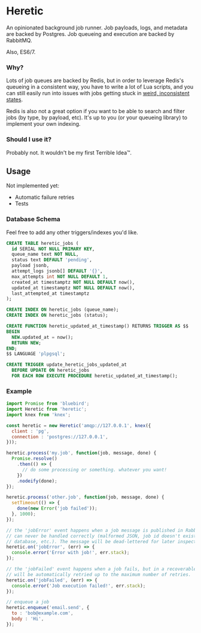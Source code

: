 # Heretic

An opinionated background job runner. Job payloads, logs, and metadata are backed
by Postgres. Job queueing and execution are backed by RabbitMQ.

Also, ES6/7.

### Why?

Lots of job queues are backed by Redis, but in order to leverage Redis's queueing
in a consistent way, you have to write a lot of Lua scripts, and you can still
easily run into issues with jobs getting stuck in [weird, inconsistent states](https://github.com/Automattic/kue/search?q=stuck&type=Issues).

Redis is also not a great option if you want to be able to search and filter
jobs (by type, by payload, etc). It's up to you (or your queueing library) to
implement your own indexing.

### Should I use it?

Probably not. It wouldn't be my first Terrible Idea™.

## Usage

Not implemented yet:

 - Automatic failure retries
 - Tests

### Database Schema

Feel free to add any other triggers/indexes you'd like.

```sql
CREATE TABLE heretic_jobs (
  id SERIAL NOT NULL PRIMARY KEY,
  queue_name text NOT NULL,
  status text DEFAULT 'pending',
  payload jsonb,
  attempt_logs jsonb[] DEFAULT '{}',
  max_attempts int NOT NULL DEFAULT 1,
  created_at timestamptz NOT NULL DEFAULT now(),
  updated_at timestamptz NOT NULL DEFAULT now(),
  last_attempted_at timestamptz
);

CREATE INDEX ON heretic_jobs (queue_name);
CREATE INDEX ON heretic_jobs (status);

CREATE FUNCTION heretic_updated_at_timestamp() RETURNS TRIGGER AS $$
BEGIN
  NEW.updated_at = now();
  RETURN NEW;
END;
$$ LANGUAGE 'plpgsql';

CREATE TRIGGER update_heretic_jobs_updated_at
  BEFORE UPDATE ON heretic_jobs
  FOR EACH ROW EXECUTE PROCEDURE heretic_updated_at_timestamp();
```

### Example

```js
import Promise from 'bluebird';
import Heretic from 'heretic';
import knex from 'knex';

const heretic = new Heretic('amqp://127.0.0.1', knex({
  client : 'pg',
  connection : 'postgres://127.0.0.1',
}));

heretic.process('my.job', function(job, message, done) {
  Promise.resolve()
    .then(() => {
      // do some processing or something. whatever you want!
    })
    .nodeify(done);
});

heretic.process('other.job', function(job, message, done) {
  setTimeout(() => {
    done(new Error('job failed'));
  }, 1000);
});

// the 'jobError' event happens when a job message is published in RabbitMQ that
// can never be handled correctly (malformed JSON, job id doesn't exist in the
// database, etc.). The message will be dead-lettered for later inspection (by you)
heretic.on('jobError', (err) => {
  console.error('Error with job!', err.stack);
});

// the 'jobFailed' event happens when a job fails, but in a recoverable way. it
// will be automatically retried up to the maximum number of retries.
heretic.on('jobFailed', (err) => {
  console.error('Job execution failed!', err.stack);
});

// enqueue a job
heretic.enqueue('email.send', {
  to : 'bob@example.com',
  body : 'Hi',
});
```
